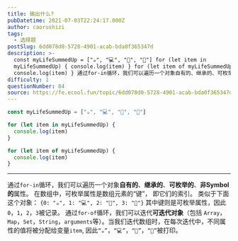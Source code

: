 ```yaml
---
title: 输出什么?
pubDatetime: 2021-07-03T22:24:17.000Z
author: caorushizi
tags:
  - 选择题
postSlug: 6dd078d0-5728-4901-acab-bda0f365347d
description: >-
  const myLifeSummedUp = ["☕", "💻", "🍷", "🍫"] for (let item in
  myLifeSummedUp) { console.log(item) } for (let item of myLifeSummedUp) {
  console.log(item) } 通过for-in循环，我们可以遍历一个对象自有的、继承的、可枚举的、非Symbol的属
difficulty: 1
questionNumber: 84
source: https://fe.ecool.fun/topic/6dd078d0-5728-4901-acab-bda0f365347d
---
```


```javascript
const myLifeSummedUp = ["☕", "💻", "🍷", "🍫"]

for (let item in myLifeSummedUp) {
  console.log(item)
}

for (let item of myLifeSummedUp) {
  console.log(item)
}
```

---

通过`for-in`循环，我们可以遍历一个对象**自有的**、**继承的**、**可枚举的**、**非Symbol的**属性。 在数组中，可枚举属性是数组元素的“键”， 即它们的索引。 类似于下面这个对象：
`{0: "☕", 1: "💻", 2: "🍷", 3: "🍫"}`
其中键则是可枚举属性，因此 `0`，`1`，`2`，`3`被记录。
通过`for-of`循环，我们可以迭代**可迭代对象**（包括 `Array`，`Map`，`Set`，`String`，`arguments`等）。当我们迭代数组时，在每次迭代中，不同属性的值将被分配给变量`item`, 因此`“☕”`，`“💻”`，`“🍷”`，`“🍫”`被打印。
